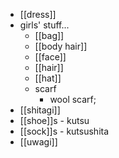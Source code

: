 - [[dress]]
- girls' stuff...
    - [[bag]]
    - [[body hair]]
    - [[face]]
    - [[hair]]
    - [[hat]]
    - scarf
        - wool scarf; 
- [[shitagi]]
- [[shoe]]s - kutsu
- [[sock]]s - kutsushita
- [[uwagi]]
